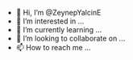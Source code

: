 - 👋 Hi, I’m @ZeynepYalcinE
- 👀 I’m interested in ...
- 🌱 I’m currently learning ...
- 💞️ I’m looking to collaborate on ...
- 📫 How to reach me ...

<!---
ZeynepYalcinE/ZeynepYalcinE is a ✨ special ✨ repository because its `README.md` (this file) appears on your GitHub profile.
You can click the Preview link to take a look at your changes.
--->
